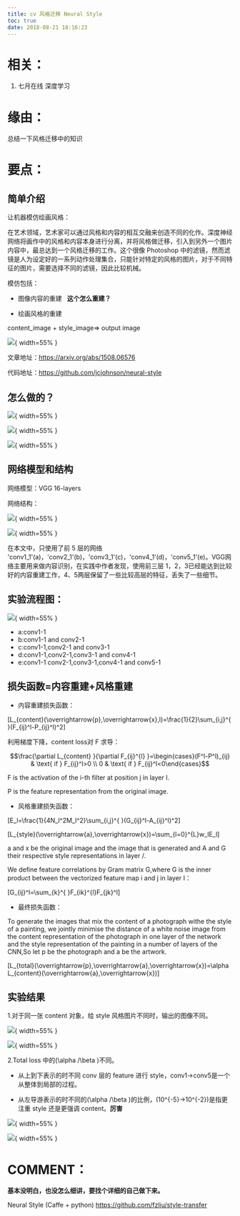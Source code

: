 ```yaml
---
title: cv 风格迁移 Neural Style
toc: true
date: 2018-08-21 18:16:23
---
```


# 相关：

1. 七月在线 深度学习




# 缘由：


总结一下风格迁移中的知识


# 要点：




## 简单介绍


让机器模仿绘画风格：

在艺术领域，艺术家可以通过风格和内容的相互交融来创造不同的化作。深度神经网络将画作中的风格和内容本身进行分离，并将风格做迁移，引入到另外一个图片内容中，最总达到一个风格迁移的工作。这个很像 Photoshop 中的滤镜，然而滤镜是人为设定好的一系列动作处理集合，只能针对特定的风格的图片，对于不同特征的图片，需要选择不同的滤镜，因此比较机械。

模仿包括：




  * 图像内容的重建   **这个怎么重建？**


  * 绘画风格的重建


content_image + style_image=> output image


![](http://images.iterate.site/blog/image/180727/GHg4ILl86F.png?imageslim){ width=55% }

文章地址：https://arxiv.org/abs/1508.06576

代码地址：https://github.com/jcjohnson/neural-style


## 怎么做的？




![](http://images.iterate.site/blog/image/180727/3I0E5Eak1f.png?imageslim){ width=55% }



![](http://images.iterate.site/blog/image/180727/aAjG9Gl1cF.png?imageslim){ width=55% }



![](http://images.iterate.site/blog/image/180727/eCg5BGEBga.png?imageslim){ width=55% }




## 网络模型和结构


网络模型：VGG 16-layers

网络结构：

![](http://images.iterate.site/blog/image/180727/Jj6jgJb6bI.png?imageslim){ width=55% }

![](http://images.iterate.site/blog/image/180727/1iJ0al7meJ.png?imageslim){ width=55% }


在本文中，只使用了前 5 层的网络 'conv1_1'(a)，'conv2_1'(b)，'conv3_1'(c)，'conv4_1'(d)，'conv5_1'(e)。VGG网络主要用来做内容识别，在实践中作者发现，使用前三层 1，2，3已经能达到比较好的内容重建工作，4、5两层保留了一些比较高层的特征，丢失了一些细节。




## 实验流程图：




![](http://images.iterate.site/blog/image/180727/90c4G755aF.png?imageslim){ width=55% }



* a:conv1-1
* b:conv1-1 and conv2-1
* c:conv1-1,conv2-1 and conv3-1
* d:conv1-1,conv2-1,conv3-1 and conv4-1
* e:conv1-1 conv2-1,conv3-1,conv4-1 and conv5-1




## 损失函数=内容重建+风格重建


* 内容重建损失函数：


\[L_{content}(\overrightarrow{p},\overrightarrow{x},l)=\frac{1}{2}\sum_{i,j}^{ }(F_{ij}^l-P_{ij}^l)^2\]


利用梯度下降，content loss对 F 求导：


$$\frac{\partial L_{content} }{\partial F_{ij}^{l} }=\begin{cases}(F^l-P^l)_{ij} & \text{ if } F_{ij}^l>0 \\ 0 & \text{ if } F_{ij}^l<0\end{cases}$$

F is the activation of the i-th filter at position j in layer I.

P is the feature representation from the original image.




* 风格重建损失函数：


\[E_l=\frac{1}{4N_l^2M_l^2}\sum_{i,j}^{ }(G_{ij}^l-A_{ij}^l)^2\]

\[L_{style}(\overrightarrow{a},\overrightarrow{x})=\sum_{l=0}^{L}w_lE_l\]

a and x be the original image and the image that is generated and A and G their respective style representations in layer /.

We define feature correlations by Gram matrix G,where G is the inner product between the vectorized feature map i and j in layer I：

\[G_{ij}^l=\sum_{k}^{ }F_{ik}^{l}F_{jk}^l\]


  * 最终损失函数：


To generate the images that mix the content of a photograph withe the style of a painting, we jointly minimise the distance of a white noise image from the content representation of the photograph in one layer of the network and the style representation of the painting in a number of layers of the CNN,So let p be the photograph and a be the artwork.

\[L_{total}(\overrightarrow{p},\overrightarrow{a},\overrightarrow{x})=\alpha L_{content}(\overrightarrow{a},\overrightarrow{x})\]


## 实验结果


1.对于同一张 content 对象，给 style 风格图片不同时，输出的图像不同。


![](http://images.iterate.site/blog/image/180727/IhbD3lGifb.png?imageslim){ width=55% }

![](http://images.iterate.site/blog/image/180727/CaGgE9ab35.png?imageslim){ width=55% }

2.Total loss 中的\(\alpha /\beta \)不同。

* 从上到下表示的时不同 conv 层的 feature 进行 style，conv1->conv5是一个从整体到局部的过程。

* 从左导游表示的时不同的\(\alpha /\beta \)的比例，\(10^{-5}->10^{-2}\)是指更注重 style 还是更强调 content。**厉害**

![](http://images.iterate.site/blog/image/180727/mkDiab7gba.png?imageslim){ width=55% }

![](http://images.iterate.site/blog/image/180727/fL40DD470K.png?imageslim){ width=55% }






# COMMENT：




**基本没明白，也没怎么细讲，要找个详细的自己做下来。**

Neural Style
(Caffe + python) https://github.com/fzliu/style-transfer
